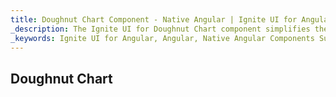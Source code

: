 ```yaml
---
title: Doughnut Chart Component - Native Angular | Ignite UI for Angular
_description: The Ignite UI for Doughnut Chart component simplifies the complexities of the data visualization domain into manageable API so that a user can bind a collection of data, a group of collections, and a data property, and let the charting control do the rest.
_keywords: Ignite UI for Angular, Angular, Native Angular Components Suite, Native Angular Controls, Native Angular Components, Native Angular Components Library, Angular Chart, Angular Chart Control, Angular Chart Example, Angular Grid Component, Angular Chart Component, Angular Doughnut Chart
---
```

## Doughnut Chart
